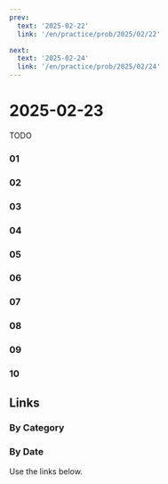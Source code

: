 ```yaml
---
prev:
  text: '2025-02-22'
  link: '/en/practice/prob/2025/02/22'

next:
  text: '2025-02-24'
  link: '/en/practice/prob/2025/02/24'
---
```


# 2025-02-23

TODO

### 01

### 02

### 03

### 04

### 05

### 06

### 07

### 08

### 09

### 10

## Links

[<Badge type="tip" text="Check Solution"/>](/en/learning/prob/2025/02/23)

### By Category

[<Badge type="tip" text="<--"/>](/en/practice/prob/2025/02/19)
[<Badge type="tip" text="Calendar"/>](/en/practice/calendar/2025/02)
[<Badge type="info" text="-->"/>](/en/practice/prob/2025/02/23#links)

### By Date

Use the links below.